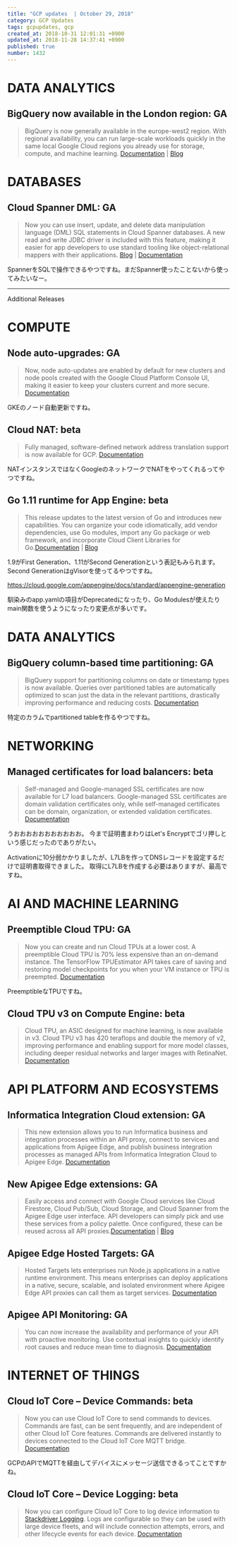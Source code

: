 ```yaml
---
title: "GCP updates  | October 29, 2018"
category: GCP Updates
tags: gcpupdates, gcp
created_at: 2018-10-31 12:01:31 +0900
updated_at: 2018-11-28 14:37:41 +0900
published: true
number: 1432
---
```


# DATA ANALYTICS

## BigQuery now available in the London region: GA

> BigQuery is now generally available in the europe-west2 region. With regional availability, you can run large-scale workloads quickly in the same local Google Cloud regions you already use for storage, compute, and machine learning. [Documentation](https://cloud.google.com/bigquery/docs/locations) | [Blog](https://cloud.google.com/blog/products/data-analytics/bigquery-arrives-in-the-london-region-with-more-regions-to-come)


# DATABASES

## Cloud Spanner DML: GA

> Now you can use insert, update, and delete data manipulation language (DML) SQL statements in Cloud Spanner databases. A new read and write JDBC driver is included with this feature, making it easier for app developers to use standard tooling like object-relational mappers with their applications. [Blog](https://cloud.google.com/blog/products/databases/develop-and-deploy-apps-more-easily-with-cloud-spanner-and-cloud-bigtable-updates) | [Documentation](https://cloud.google.com/spanner/docs/dml-syntax)

SpannerをSQLで操作できるやつですね。まだSpanner使ったことないから使ってみたいなー。

---

Additional Releases


# COMPUTE

## Node auto-upgrades: GA

> Now, node auto-updates are enabled by default for new clusters and node pools created with the Google Cloud Platform Console UI, making it easier to keep your clusters current and more secure. [Documentation](https://cloud.google.com/kubernetes-engine/docs/how-to/node-auto-upgrades)

GKEのノード自動更新ですね。

## Cloud NAT: beta

> Fully managed, software-defined network address translation support is now available for GCP. [Documentation](https://cloud.google.com/nat/docs/)

NATインスタンスではなくGoogleのネットワークでNATをやってくれるってやつですね。


## Go 1.11 runtime for App Engine: beta

> This release updates to the latest version of Go and introduces new capabilities. You can organize your code idiomatically, add vendor dependencies, use Go modules, import any Go package or web framework, and incorporate Cloud Client Libraries for Go.[Documentation](https://cloud.google.com/appengine/docs/standard/go/) | [Blog](https://cloud.google.com/blog/products/application-development/go-1-11-is-now-available-on-app-engine)

1.9がFirst Generation、1.11がSecond Generationという表記もみられます。Second GenerationはgVisorを使ってるやつですね。

https://cloud.google.com/appengine/docs/standard/appengine-generation

馴染みのapp.yamlの項目がDeprecatedになったり、Go Modulesが使えたりmain関数を使うようになったり変更点が多いです。


# DATA ANALYTICS

## BigQuery column-based time partitioning: GA

> BigQuery support for partitioning columns on date or timestamp types is now available. Queries over partitioned tables are automatically optimized to scan just the data in the relevant partitions, drastically improving performance and reducing costs. [Documentation](https://cloud.google.com/bigquery/docs/creating-column-partitions)

特定のカラムでpartitioned tableを作るやつですね。

# NETWORKING

## Managed certificates for load balancers: beta

> Self-managed and Google-managed SSL certificates are now available for L7 load balancers. Google-managed SSL certificates are domain validation certificates only, while self-managed certificates can be domain, organization, or extended validation certificates. [Documentation](https://cloud.google.com/load-balancing/docs/ssl-certificates)

うおおおおおおおおおおお。
今まで証明書まわりはLet's Encryptでゴリ押しという感じだったのでありがたい。

Activationに10分弱かかりましたが、L7LBを作ってDNSレコードを設定するだけで証明書取得できました。
取得にL7LBを作成する必要はありますが、最高ですね。

# AI AND MACHINE LEARNING

## Preemptible Cloud TPU: GA

> Now you can create and run Cloud TPUs at a lower cost. A preemptible Cloud TPU is 70% less expensive than an on-demand instance. The TensorFlow TPUEstimator API takes care of saving and restoring model checkpoints for you when your VM instance or TPU is preempted. [Documentation](https://cloud.google.com/tpu/docs/preemptible)

PreemptibleなTPUですね。

## Cloud TPU v3 on Compute Engine: beta

> Cloud TPU, an ASIC designed for machine learning, is now available in v3. Cloud TPU v3 has 420 teraflops and double the memory of v2, improving performance and enabling support for more model classes, including deeper residual networks and larger images with RetinaNet. [Documentation](https://cloud.google.com/tpu/docs/)


# API PLATFORM AND ECOSYSTEMS

## Informatica Integration Cloud extension: GA

> This new extension allows you to run Informatica business and integration processes within an API proxy, connect to services and applications from Apigee Edge, and publish business integration processes as managed APIs from Informatica Integration Cloud to Apigee Edge. [Documentation](https://docs.apigee.com/api-platform/reference/extensions/informatica-integration-extension)

## New Apigee Edge extensions: GA

> Easily access and connect with Google Cloud services like Cloud Firestore, Cloud Pub/Sub, Cloud Storage, and Cloud Spanner from the Apigee Edge user interface. API developers can simply pick and use these services from a policy palette. Once configured, these can be reused across all API proxies.[Documentation](https://docs.apigee.com/api-platform/extensions/extensions-overview) | [Blog](https://cloud.google.com/blog/products/gcp/introducing-new-apigee-capabilities-deliver-business-impact-apis)

## Apigee Edge Hosted Targets: GA

> Hosted Targets lets enterprises run Node.js applications in a native runtime environment. This means enterprises can deploy applications in a native, secure, scalable, and isolated environment where Apigee Edge API proxies can call them as target services. [Documentation](https://docs.apigee.com/api-platform/hosted-targets/hosted-targets-overview)

## Apigee API Monitoring: GA

> You can now increase the availability and performance of your API with proactive monitoring. Use contextual insights to quickly identify root causes and reduce mean time to diagnosis. [Documentation](https://docs.apigee.com/api-monitoring)


# INTERNET OF THINGS

## Cloud IoT Core – Device Commands: beta

> Now you can use Cloud IoT Core to send commands to devices. Commands are fast, can be sent frequently, and are independent of other Cloud IoT Core features. Commands are delivered instantly to devices connected to the Cloud IoT Core MQTT bridge. [Documentation](https://cloud.google.com/iot/docs/how-tos/commands)

GCPのAPIでMQTTを経由してデバイスにメッセージ送信できるってことですかね。

## Cloud IoT Core – Device Logging: beta

> Now you can configure Cloud IoT Core to log device information to [Stackdriver Logging](https://cloud.google.com/logging/). Logs are configurable so they can be used with large device fleets, and will include connection attempts, errors, and other lifecycle events for each device. [Documentation](https://cloud.google.com/iot/docs/how-tos/device-logs)


